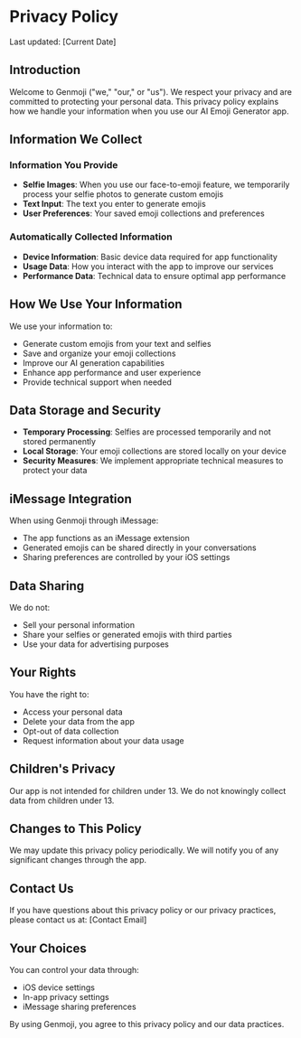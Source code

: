 # Privacy Policy

Last updated: [Current Date]

## Introduction

Welcome to Genmoji ("we," "our," or "us"). We respect your privacy and are committed to protecting your personal data. This privacy policy explains how we handle your information when you use our AI Emoji Generator app.

## Information We Collect

### Information You Provide
- **Selfie Images**: When you use our face-to-emoji feature, we temporarily process your selfie photos to generate custom emojis
- **Text Input**: The text you enter to generate emojis
- **User Preferences**: Your saved emoji collections and preferences

### Automatically Collected Information
- **Device Information**: Basic device data required for app functionality
- **Usage Data**: How you interact with the app to improve our services
- **Performance Data**: Technical data to ensure optimal app performance

## How We Use Your Information

We use your information to:
- Generate custom emojis from your text and selfies
- Save and organize your emoji collections
- Improve our AI generation capabilities
- Enhance app performance and user experience
- Provide technical support when needed

## Data Storage and Security

- **Temporary Processing**: Selfies are processed temporarily and not stored permanently
- **Local Storage**: Your emoji collections are stored locally on your device
- **Security Measures**: We implement appropriate technical measures to protect your data

## iMessage Integration

When using Genmoji through iMessage:
- The app functions as an iMessage extension
- Generated emojis can be shared directly in your conversations
- Sharing preferences are controlled by your iOS settings

## Data Sharing

We do not:
- Sell your personal information
- Share your selfies or generated emojis with third parties
- Use your data for advertising purposes

## Your Rights

You have the right to:
- Access your personal data
- Delete your data from the app
- Opt-out of data collection
- Request information about your data usage

## Children's Privacy

Our app is not intended for children under 13. We do not knowingly collect data from children under 13.

## Changes to This Policy

We may update this privacy policy periodically. We will notify you of any significant changes through the app.

## Contact Us

If you have questions about this privacy policy or our privacy practices, please contact us at:
[Contact Email]

## Your Choices

You can control your data through:
- iOS device settings
- In-app privacy settings
- iMessage sharing preferences

By using Genmoji, you agree to this privacy policy and our data practices.
